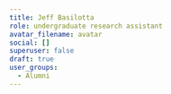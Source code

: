 ```yaml
---
title: Jeff Basilotta
role: undergraduate research assistant
avatar_filename: avatar
social: []
superuser: false
draft: true
user_groups:
  - Alumni
---
```

